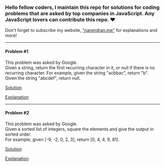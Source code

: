 ### Hello fellow coders, I maintain this repo for solutions for coding problems that are asked by top companies in JavaScript. Any JavaScript lovers can contribute this repo. ❤️ 
Don't forget to subscribe my website, ["narendran.me"](https://narendran.me) for explanations and more!
<hr>
<h4>Problem #1</h4>
<p>This problem was asked by Google.<br>
Given a string, return the first recurring character in it, or null if there is no recurring character.
For example, given the string "acbbac", return "b". Given the string "abcdef", return null.</p>

[Solution](https://github.com/naresh3599/js-coding-problems/blob/master/solutions/1.js)
 
[Explanation](https://narendran.me/?p=1671)
<hr>
<h4>Problem #2</h4>
<p>This problem was asked by Google.<br>
Given a sorted list of integers, square the elements and give the output in sorted order.<br>
For example, given [-9, -2, 0, 2, 3], return [0, 4, 4, 9, 81].</p>

[Solution](https://github.com/naresh3599/js-coding-problems/blob/master/solutions/2.js)

[Explanation](https://narendran.me/?p=1674)



